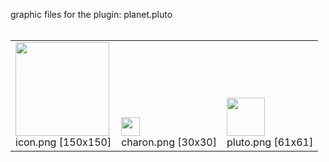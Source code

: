 graphic files for the plugin: planet.pluto<br>
<br>
<table>
	<tr valign="bottom">
		<td><a href="https://github.com/zuckung/endless-sky-plugins/blob/main/myplugins/planet.pluto/icon.png"><img src="https://raw.githubusercontent.com/zuckung/endless-sky-plugins/refs/heads/main/myplugins/planet.pluto/icon.png" width="150" height="150"></a><br>
		icon.png [150x150]</td>
		<td><a href="https://github.com/zuckung/endless-sky-plugins/blob/main/myplugins/planet.pluto/images/planet/charon.png"><img src="https://raw.githubusercontent.com/zuckung/endless-sky-plugins/refs/heads/main/myplugins/planet.pluto/images/planet/charon.png" width="30" height="30"></a><br>
		charon.png [30x30]</td>
		<td><a href="https://github.com/zuckung/endless-sky-plugins/blob/main/myplugins/planet.pluto/images/planet/pluto.png"><img src="https://raw.githubusercontent.com/zuckung/endless-sky-plugins/refs/heads/main/myplugins/planet.pluto/images/planet/pluto.png" width="61" height="61"></a><br>
		pluto.png [61x61]</td>
	</tr>
</table>
